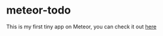 # meteor-todo
This is my first tiny app on Meteor, you can check it out [here](http://stellacake-todo.meteorapp.com/)
